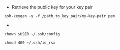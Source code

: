 

- Retrieve the public key for your key pair
```
ssh-keygen -y -f /path_to_key_pair/my-key-pair.pem
```

- 

```
chown $USER ~/.ssh/config

chmod 400 ~/.ssh/id_rsa
```